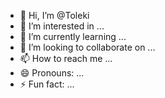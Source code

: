 - 👋 Hi, I’m @Toleki
- 👀 I’m interested in ...
- 🌱 I’m currently learning ...
- 💞️ I’m looking to collaborate on ...
- 📫 How to reach me ...
- 😄 Pronouns: ...
- ⚡ Fun fact: ...

<!---
Toleki/Toleki is a ✨ special ✨ repository because its `README.md` (this file) appears on your GitHub profile.
You can click the Preview link to take a look at your changes.
--->
